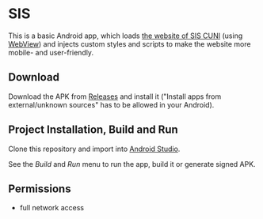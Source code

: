 # SIS

This is a basic Android app, which loads [the website of SIS CUNI](https://is.cuni.cz/studium/) (using [WebView](https://developer.android.com/reference/android/webkit/WebView.html)) and injects custom styles and scripts to make the website more mobile- and user-friendly.

## Download

Download the APK from [Releases](https://github.com/sykoram/sis/releases) and install it ("Install apps from external/unknown sources" has to be allowed in your Android).

## Project Installation, Build and Run

Clone this repository and import into [Android Studio](https://developer.android.com/studio/).

See the *Build* and *Run* menu to run the app, build it or generate signed APK.

## Permissions

- full network access
